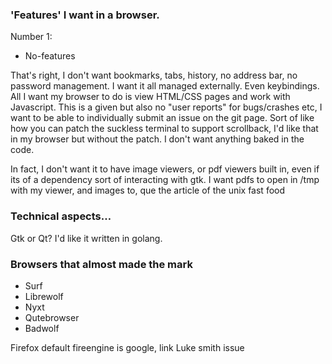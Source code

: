 ### &apos;Features&apos; I want in a browser.

Number 1:

- No-features

That's right, I don't want bookmarks, tabs, history, no address bar, no password management.
I want it all managed externally.
Even keybindings.
All I want my browser to do is view HTML/CSS pages and work with Javascript.
This is a given but also no "user reports" for bugs/crashes etc, I want to be able to individually submit an issue on the git page.
Sort of like how you can patch the suckless terminal to support scrollback, I'd like that in my browser but without the patch. I don't want anything baked in the code.

In fact, I don't want it to have image viewers, or pdf viewers built in, even if its of a dependency sort of interacting with gtk. I want pdfs to open in /tmp with my viewer, and images to, que the article of the unix fast food
### Technical aspects&hellip;

Gtk or Qt?
I'd like it written in golang.

### Browsers that almost made the mark

- Surf
- Librewolf
- Nyxt
- Qutebrowser
- Badwolf

Firefox default fireengine is google, link Luke smith issue

<!-- include drawing of olympic pedestal -->

